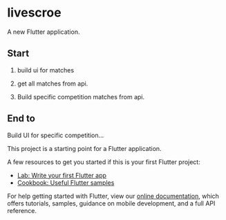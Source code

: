 # livescroe

A new Flutter application.

 
## Start

1) build ui for matches 
 
2) get all matches from api.

3) Build specific competition matches from api.

## End to 
Build UI for specific competition...


This project is a starting point for a Flutter application.

A few resources to get you started if this is your first Flutter project:

- [Lab: Write your first Flutter app](https://flutter.dev/docs/get-started/codelab)
- [Cookbook: Useful Flutter samples](https://flutter.dev/docs/cookbook)

For help getting started with Flutter, view our
[online documentation](https://flutter.dev/docs), which offers tutorials,
samples, guidance on mobile development, and a full API reference.

